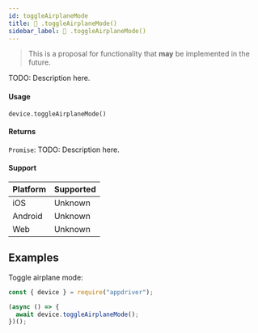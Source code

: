 ```yaml
---
id: toggleAirplaneMode
title: 🔬 .toggleAirplaneMode()
sidebar_label: 🔬 .toggleAirplaneMode()
---
```


> This is a proposal for functionality that **may** be implemented in the future.

TODO: Description here.

#### Usage

```text
device.toggleAirplaneMode()
```

#### Returns

`Promise`: TODO: Description here.

#### Support

| Platform | Supported |
| -------- | --------- |
| iOS      | Unknown   |
| Android  | Unknown   |
| Web      | Unknown   |

## Examples

Toggle airplane mode:

```javascript
const { device } = require("appdriver");

(async () => {
  await device.toggleAirplaneMode();
})();
```